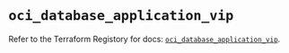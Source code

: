 # `oci_database_application_vip`

Refer to the Terraform Registory for docs: [`oci_database_application_vip`](https://registry.terraform.io/providers/oracle/oci/6.18.0/docs/resources/database_application_vip).
